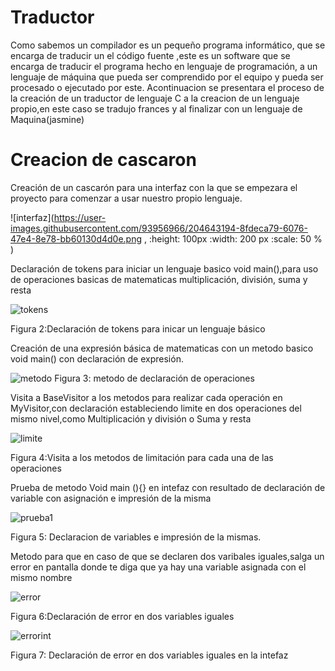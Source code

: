 # Traductor

Como sabemos un compilador es un pequeño programa informático,  que se encarga de traducir un el código fuente ,este es un 
software que se encarga de traducir el programa hecho en lenguaje de programación, a un lenguaje de máquina que pueda ser 
comprendido por el equipo y pueda ser procesado o ejecutado por este.
Acontinuacion se presentara el proceso de la creación de un traductor de lenguaje C a la creacion de un lenguaje propio,en este caso se tradujo frances y al finalizar con un lenguaje de Maquina(jasmine)


# Creacion de cascaron

Creación de un cascarón para una interfaz con la que se empezara el proyecto para comenzar a usar nuestro propio lenguaje.

![interfaz](https://user-images.githubusercontent.com/93956966/204643194-8fdeca79-6076-47e4-8e78-bb60130d4d0e.png , :height: 100px
   :width: 200 px
   :scale: 50 % )

Declaración de tokens para iniciar un lenguaje basico void main(),para uso de operaciones basicas de matematicas multiplicación, división, suma y resta

![tokens](https://user-images.githubusercontent.com/93956966/204643470-524fc3f6-ab3c-4191-a548-5c07bdb77e69.png)

Figura 2:Declaración de tokens para inicar un lenguaje básico 
  
 Creación de una expresión básica de matematicas con un metodo  basico void  main() con declaración de expresión.
 
 ![metodo](https://user-images.githubusercontent.com/93956966/204644094-81dfda11-d6c1-42c3-8749-0c4d99696cb9.png)
Figura 3: metodo de declaración de operaciones

Visita a BaseVisitor a los metodos para realizar cada operación en MyVisitor,con declaración estableciendo limite en dos operaciones del mismo nivel,como Multiplicación y división o Suma y resta 

![limite](https://user-images.githubusercontent.com/93956966/204644283-0cfa9e6e-391d-44f6-a272-af628ece7270.png)

Figura 4:Visita a los metodos de limitación para cada una de las operaciones 

Prueba de metodo Void main (){} en intefaz con resultado de declaración de variable con asignación e impresión de la misma 

![prueba1](https://user-images.githubusercontent.com/93956966/204644778-c5776ae3-ba59-4816-9f01-42d25c4090ad.png)

Figura 5: Declaracion de variables e impresión de la mismas.

Metodo para que en caso de que se declaren dos varibales iguales,salga un error en pantalla donde te diga que ya hay una variable asignada con el mismo nombre 

![error](https://user-images.githubusercontent.com/93956966/204645737-e2850eaa-1a3b-4add-a689-8bed084069ca.png)

Figura 6:Declaración de error en dos variables iguales   

![errorint](https://user-images.githubusercontent.com/93956966/204645895-f129edb7-7d21-4fc2-a918-bcea35268918.png)

Figura 7: Declaración de error en dos variables iguales en la intefaz   

